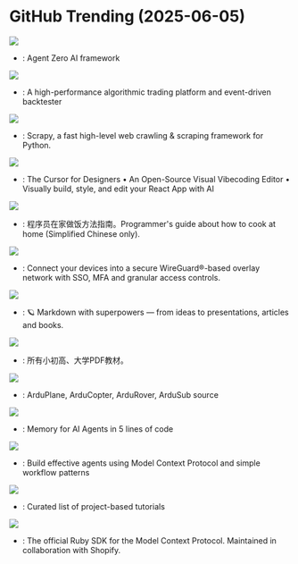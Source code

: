 # GitHub Trending (2025-06-05)

![](https://img.shields.io/badge/Python-New%20321-green?style=flat-square&logo=appveyor)
- [](https://github.comundefined): Agent Zero AI framework

![](https://img.shields.io/badge/Python-New%20302-green?style=flat-square&logo=appveyor)
- [](https://github.comundefined): A high-performance algorithmic trading platform and event-driven backtester

![](https://img.shields.io/badge/Python-New%20449-green?style=flat-square&logo=appveyor)
- [](https://github.comundefined): Scrapy, a fast high-level web crawling & scraping framework for Python.

![](https://img.shields.io/badge/TypeScript-New%201-green?style=flat-square&logo=appveyor)
- [](https://github.comundefined): The Cursor for Designers • An Open-Source Visual Vibecoding Editor • Visually build, style, and edit your React App with AI

![](https://img.shields.io/badge/Dockerfile-New%20989-green?style=flat-square&logo=appveyor)
- [](https://github.comundefined): 程序员在家做饭方法指南。Programmer's guide about how to cook at home (Simplified Chinese only).

![](https://img.shields.io/badge/Go-New%2092-green?style=flat-square&logo=appveyor)
- [](https://github.comundefined): Connect your devices into a secure WireGuard®-based overlay network with SSO, MFA and granular access controls.

![](https://img.shields.io/badge/Kotlin-New%20744-green?style=flat-square&logo=appveyor)
- [](https://github.comundefined): 🪐 Markdown with superpowers — from ideas to presentations, articles and books.

![](https://img.shields.io/badge/Roff-New%20756-green?style=flat-square&logo=appveyor)
- [](https://github.comundefined): 所有小初高、大学PDF教材。

![](https://img.shields.io/badge/C%2B%2B-New%20112-green?style=flat-square&logo=appveyor)
- [](https://github.comundefined): ArduPlane, ArduCopter, ArduRover, ArduSub source

![](https://img.shields.io/badge/Python-New%2098-green?style=flat-square&logo=appveyor)
- [](https://github.comundefined): Memory for AI Agents in 5 lines of code

![](https://img.shields.io/badge/Python-New%2019-green?style=flat-square&logo=appveyor)
- [](https://github.comundefined): Build effective agents using Model Context Protocol and simple workflow patterns

![](https://img.shields.io/badge/none-New%20290-green?style=flat-square&logo=appveyor)
- [](https://github.comundefined): Curated list of project-based tutorials

![](https://img.shields.io/badge/Ruby-New%207-green?style=flat-square&logo=appveyor)
- [](https://github.comundefined): The official Ruby SDK for the Model Context Protocol. Maintained in collaboration with Shopify.

